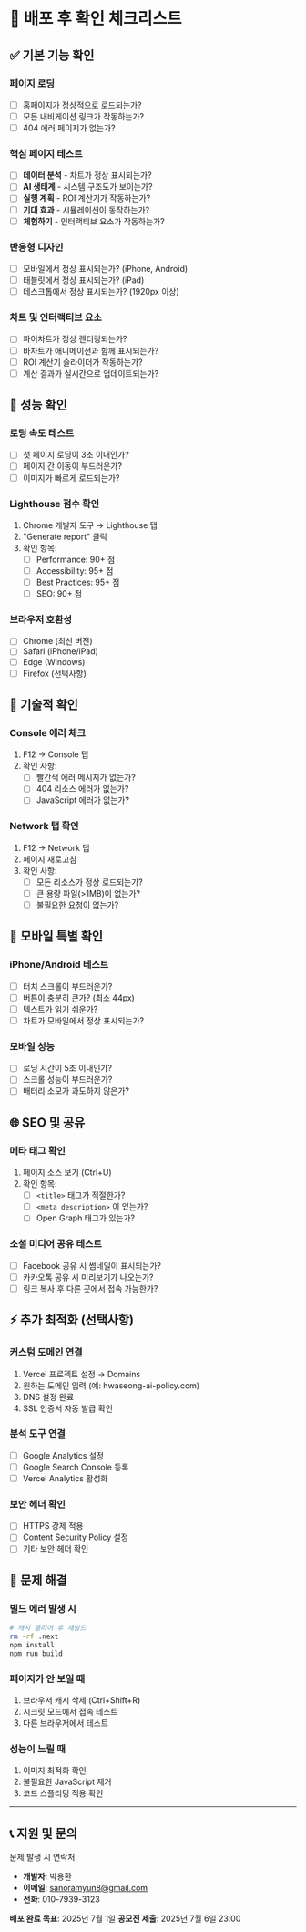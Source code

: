 # 🚀 배포 후 확인 체크리스트

## ✅ 기본 기능 확인

### 페이지 로딩
- [ ] 홈페이지가 정상적으로 로드되는가?
- [ ] 모든 내비게이션 링크가 작동하는가?
- [ ] 404 에러 페이지가 없는가?

### 핵심 페이지 테스트
- [ ] **데이터 분석** - 차트가 정상 표시되는가?
- [ ] **AI 생태계** - 시스템 구조도가 보이는가?
- [ ] **실행 계획** - ROI 계산기가 작동하는가?
- [ ] **기대 효과** - 시뮬레이션이 동작하는가?
- [ ] **체험하기** - 인터랙티브 요소가 작동하는가?

### 반응형 디자인
- [ ] 모바일에서 정상 표시되는가? (iPhone, Android)
- [ ] 태블릿에서 정상 표시되는가? (iPad)
- [ ] 데스크톱에서 정상 표시되는가? (1920px 이상)

### 차트 및 인터랙티브 요소
- [ ] 파이차트가 정상 렌더링되는가?
- [ ] 바차트가 애니메이션과 함께 표시되는가?
- [ ] ROI 계산기 슬라이더가 작동하는가?
- [ ] 계산 결과가 실시간으로 업데이트되는가?

## 🎯 성능 확인

### 로딩 속도 테스트
- [ ] 첫 페이지 로딩이 3초 이내인가?
- [ ] 페이지 간 이동이 부드러운가?
- [ ] 이미지가 빠르게 로드되는가?

### Lighthouse 점수 확인
1. Chrome 개발자 도구 → Lighthouse 탭
2. "Generate report" 클릭
3. 확인 항목:
   - [ ] Performance: 90+ 점
   - [ ] Accessibility: 95+ 점
   - [ ] Best Practices: 95+ 점
   - [ ] SEO: 90+ 점

### 브라우저 호환성
- [ ] Chrome (최신 버전)
- [ ] Safari (iPhone/iPad)
- [ ] Edge (Windows)
- [ ] Firefox (선택사항)

## 🔧 기술적 확인

### Console 에러 체크
1. F12 → Console 탭
2. 확인 사항:
   - [ ] 빨간색 에러 메시지가 없는가?
   - [ ] 404 리소스 에러가 없는가?
   - [ ] JavaScript 에러가 없는가?

### Network 탭 확인
1. F12 → Network 탭
2. 페이지 새로고침
3. 확인 사항:
   - [ ] 모든 리소스가 정상 로드되는가?
   - [ ] 큰 용량 파일(>1MB)이 없는가?
   - [ ] 불필요한 요청이 없는가?

## 📱 모바일 특별 확인

### iPhone/Android 테스트
- [ ] 터치 스크롤이 부드러운가?
- [ ] 버튼이 충분히 큰가? (최소 44px)
- [ ] 텍스트가 읽기 쉬운가?
- [ ] 차트가 모바일에서 정상 표시되는가?

### 모바일 성능
- [ ] 로딩 시간이 5초 이내인가?
- [ ] 스크롤 성능이 부드러운가?
- [ ] 배터리 소모가 과도하지 않은가?

## 🌐 SEO 및 공유

### 메타 태그 확인
1. 페이지 소스 보기 (Ctrl+U)
2. 확인 항목:
   - [ ] `<title>` 태그가 적절한가?
   - [ ] `<meta description>` 이 있는가?
   - [ ] Open Graph 태그가 있는가?

### 소셜 미디어 공유 테스트
- [ ] Facebook 공유 시 썸네일이 표시되는가?
- [ ] 카카오톡 공유 시 미리보기가 나오는가?
- [ ] 링크 복사 후 다른 곳에서 접속 가능한가?

## ⚡ 추가 최적화 (선택사항)

### 커스텀 도메인 연결
1. Vercel 프로젝트 설정 → Domains
2. 원하는 도메인 입력 (예: hwaseong-ai-policy.com)
3. DNS 설정 완료
4. SSL 인증서 자동 발급 확인

### 분석 도구 연결
- [ ] Google Analytics 설정
- [ ] Google Search Console 등록
- [ ] Vercel Analytics 활성화

### 보안 헤더 확인
- [ ] HTTPS 강제 적용
- [ ] Content Security Policy 설정
- [ ] 기타 보안 헤더 확인

## 🚨 문제 해결

### 빌드 에러 발생 시
```bash
# 캐시 클리어 후 재빌드
rm -rf .next
npm install
npm run build
```

### 페이지가 안 보일 때
1. 브라우저 캐시 삭제 (Ctrl+Shift+R)
2. 시크릿 모드에서 접속 테스트
3. 다른 브라우저에서 테스트

### 성능이 느릴 때
1. 이미지 최적화 확인
2. 불필요한 JavaScript 제거
3. 코드 스플리팅 적용 확인

---

## 📞 지원 및 문의

문제 발생 시 연락처:
- **개발자**: 박용환
- **이메일**: sanoramyun8@gmail.com
- **전화**: 010-7939-3123

**배포 완료 목표**: 2025년 7월 1일
**공모전 제출**: 2025년 7월 6일 23:00

